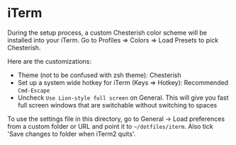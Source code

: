 # iTerm

During the setup process, a custom Chesterish color scheme will be installed into your iTerm. Go to Profiles => Colors => Load Presets to pick Chesterish.

Here are the customizations:

- Theme (not to be confused with zsh theme): Chesterish
- Set up a system wide hotkey for iTerm (Keys => Hotkey): Recommended `Cmd-Escape`
- Uncheck `Use Lion-style full screen` on General. This will give you fast full screen windows that are switchable without switching to spaces

To use the settings file in this directory, go to General -> Load preferences from a custom folder or URL and point it to `~/dotfiles/iterm`. Also tick 'Save changes to folder when iTerm2 quits'.
